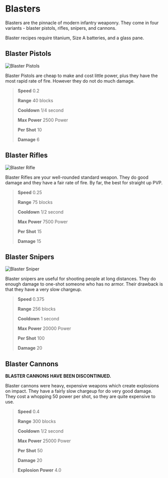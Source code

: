 # Blasters

Blasters are the pinnacle of modern infantry weaponry. They come in four variants - blaster pistols, rifles, snipers, and cannons.

Blaster recipes require titanium, Size A batteries, and a glass pane.

## Blaster Pistols

![Blaster Pistols](https://i.imgur.com/M3Q0DpS.png)

Blaster Pistols are cheap to make and cost little power, plus they have the most rapid rate of fire. However they do not do much damage.

> **Speed** 0.2
>
> **Range** 40 blocks
>
> **Cooldown** 1/4 second
>
> **Max Power** 2500 Power
>
> **Per Shot** 10
>
> **Damage** 6

## Blaster Rifles

![Blaster Rifle](https://i.imgur.com/OLTCC6B.png)

Blaster Rifles are your well-rounded standard weapon. They do good damage and they have a fair rate of fire. By far, the best for straight up PVP.

> **Speed** 0.25
>
> **Range** 75 blocks
>
> **Cooldown** 1/2 second
>
> **Max Power** 7500 Power
>
> **Per Shot** 15
>
> **Damage** 15

## Blaster Snipers

![Blaster Sniper](https://i.imgur.com/UKI2UbF.png)

Blaster snipers are useful for shooting people at long distances. They do enough damage to one-shot someone who has no armor. Their drawback is that they have a very slow chargeup.

> **Speed** 0.375
>
> **Range** 256 blocks
>
> **Cooldown** 1 second
>
> **Max Power** 20000 Power
>
> **Per Shot** 100
>
> **Damage** 20

## Blaster Cannons

**BLASTER CANNONS HAVE BEEN DISCONTINUED.**

Blaster cannons were heavy, expensive weapons which create explosions on impact. They have a fairly slow chargeup for do very good damage. They cost a whopping 50 power per shot, so they are quite expensive to use.

> **Speed** 0.4
>
> **Range** 300 blocks
>
> **Cooldown** 1/2 second
>
> **Max Power** 25000 Power
>
> **Per Shot** 50
>
> **Damage** 20
>
> **Explosion Power** 4.0
